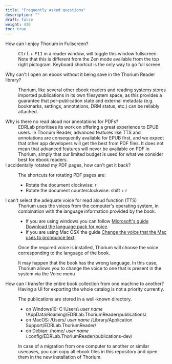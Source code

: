 ```yaml
---
title: "Frequently asked questions"
description: ""
draft: false
weight: 430
toc: true
---
```


<dl>
<dt id="fullscreen">How can I enjoy Thorium in Fullscreen?
</dt>
<dd>
<p>
<kbd>Ctrl</kbd> + <kbd>F11</kbd>  in a reader window, will toggle this window fullscreen. Note that this is different from the Zen mode available from the top right pictogram. Keyboard shortcut is the only way to go full screen.
</p>
</dd>

<dt id="manually_manage_files">Why can't I open an ebook without it being save in the Thorium Reader library?
</dt>
<dd>
<p>Thorium, like several other ebook readers and reading systems stores imported publications in its own filesystem space, as this provides a guarantee that per-publication state and external metadata (e.g. bookmarks, settings, annotations, DRM status, etc.) can be reliably attached.</p>
</dd>

<dt id="PDFsupport">Why is there no read aloud nor annotations for PDFs?</dt>
<dd>EDRLab prioritises its work on offering a great experience to EPUB users. In Thorium Reader, advanced features like TTS and annotations are consequently available for EPUB first, and we expect that other app developers will get the best from PDF files. It does not mean that advanced features will never be available on PDF in Thorium, simply that our limited budget is used for what we consider best for ebook readers.
</dd>

<dt id="PDFrotate">I accidentally rotated my PDF pages, how can't get it back?
</dt>
<dd>

The shortcuts for rotating PDF pages are:

* Rotate the document clockwise: r
* Rotate the document counterclockwise: shift + r

</dd>

<dt id="TTSvoices">I can't select the adequate voice for read aloud function (TTS)</dt>
<dd>Thorium uses the voices from the computer's operating system, in combination with the language information provided by the book.

* If you are using windows you can follow [Microsoft's guide Download the language pack for voice](https://support.microsoft.com/en-us/windows/download-language-pack-for-speech-24d06ef3-ca09-ddcc-70a0-63606fd16394). 
* If you are using Mac OSX the guide [Change the voice that the Mac uses to pronounce text](https://support.apple.com/guide/mac-help/change-the-voice-your-mac-uses-to-speak-text-mchlp2290/mac).

Once the required voice is installed, Thorium will choose the voice corresponding to the language of the book.

It may happen that the book has the wrong language. In this case, Thorium allows you to change the voice to one that is present in the system via the Voice menu
</dd>

<dt id="localStorage">How can I transfer the entire book collection from one machine to another?</dt>
<dd>
Having a UI for exporting the whole catalog is not a priority currently. 

The publications are stored in a well-known directory. 
  * on Windows10: C:\Users\ *user name* \AppData\Roaming\EDRLab.ThoriumReader\publications\
  * on MacOS: /Users/ *user name* /Library/Application Support/EDRLab.ThoriumReader/
  * on Debian: /home/ *user name* /.config/EDRLab.ThoriumReader/publications-dev/

In case of a migration from one computer to another or similar usecases, you can copy all ebook files in this repository and open them in the new installation of Thorium. 

  </dd>
  </dl>